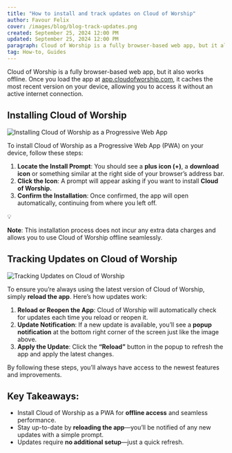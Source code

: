 ```yaml
---
title: "How to install and track updates on Cloud of Worship"
author: Favour Felix
cover: /images/blog/blog-track-updates.png
created: September 25, 2024 12:00 PM
updated: September 25, 2024 12:00 PM
paragraph: Cloud of Worship is a fully browser-based web app, but it also works offline. Once you load the app, it caches the most recent version on your device, allowing you to access it without an active internet connection.
tag: How-to, Guides
---
```


Cloud of Worship is a fully browser-based web app, but it also works offline. Once you load the app at [app.cloudofworship.com](http://app.cloudofworship.com/), it caches the most recent version on your device, allowing you to access it without an active internet connection.

## Installing Cloud of Worship

![Installing Cloud of Worship as a Progressive Web App](https://firebasestorage.googleapis.com/v0/b/favour-portfolio.appspot.com/o/cow%2Fblog%2Fblog-pwa-install.webp?alt=media&token=eca9b161-a757-4add-a425-c907e0620773)

To install Cloud of Worship as a Progressive Web App (PWA) on your device, follow these steps:

1. **Locate the Install Prompt**: You should see a **plus icon (+)**, a **download icon** or something similar at the right side of your browser’s address bar.
2. **Click the Icon**: A prompt will appear asking if you want to install **Cloud of Worship.**
3. **Confirm the Installation**: Once confirmed, the app will open automatically, continuing from where you left off.

<aside>
💡

**Note**: This installation process does not incur any extra data charges and allows you to use Cloud of Worship offline seamlessly.

</aside>

## Tracking Updates on Cloud of Worship

![Tracking Updates on Cloud of Worship](https://firebasestorage.googleapis.com/v0/b/favour-portfolio.appspot.com/o/cow%2Fblog%2Fblog-pwa-update.webp?alt=media&token=6b2f930d-a2cb-4db1-a5b9-76613963b351)

To ensure you’re always using the latest version of Cloud of Worship, simply **reload the app**. Here’s how updates work:

1. **Reload or Reopen the App**: Cloud of Worship will automatically check for updates each time you reload or reopen it.
2. **Update Notification**: If a new update is available, you’ll see a **popup notification** at the bottom right corner of the screen just like the image above.
3. **Apply the Update**: Click the **“Reload”** button in the popup to refresh the app and apply the latest changes.

By following these steps, you’ll always have access to the newest features and improvements.

## Key Takeaways:

- Install Cloud of Worship as a PWA for **offline access** and seamless performance.
- Stay up-to-date by **reloading the app**—you’ll be notified of any new updates with a simple prompt.
- Updates require **no additional setup**—just a quick refresh.